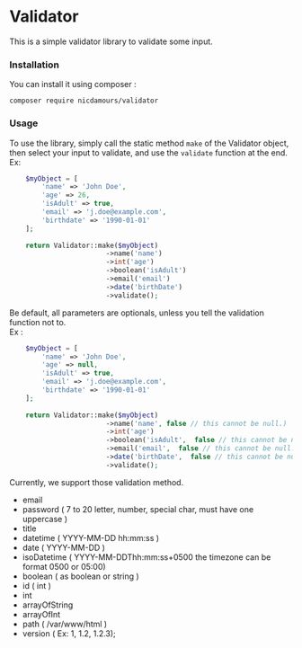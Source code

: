 # Validator
This is a simple validator library to validate some input.

### Installation 
You can install it using composer : 
~~~~
composer require nicdamours/validator
~~~~

### Usage
To use the library, simply call the static method `make` of the Validator object, then select your input to validate, and use the `validate` function at the end.
<br> Ex:
<br>
```php
    $myObject = [
        'name' => 'John Doe',
        'age' => 26,
        'isAdult' => true,
        'email' => 'j.doe@example.com',
        'birthdate' => '1990-01-01'
    ];
    
    return Validator::make($myObject)
                        ->name('name')
                        ->int('age')
                        ->boolean('isAdult')
                        ->email('email')
                        ->date('birthDate')
                        ->validate();
```

Be default, all parameters are optionals, unless you tell the validation function not to. <br>
Ex : 
```php
    $myObject = [
        'name' => 'John Doe',
        'age' => null,
        'isAdult' => true,
        'email' => 'j.doe@example.com',
        'birthdate' => '1990-01-01'
    ];
    
    return Validator::make($myObject)
                        ->name('name', false // this cannot be null.)
                        ->int('age')
                        ->boolean('isAdult',  false // this cannot be null.)
                        ->email('email',  false // this cannot be null.)
                        ->date('birthDate',  false // this cannot be null.)
                        ->validate();

```

Currently, we support those validation method.


- email
- password ( 7 to 20 letter, number, special char, must have one uppercase )
- title
- datetime ( YYYY-MM-DD hh:mm:ss )
- date ( YYYY-MM-DD )
- isoDatetime ( YYYY-MM-DDThh:mm:ss+0500 the timezone can be format 0500 or 05:00)
- boolean ( as boolean or string )
- id ( int )
- int 
- arrayOfString
- arrayOfInt
- path ( /var/www/html )
- version ( Ex: 1, 1.2, 1.2.3);